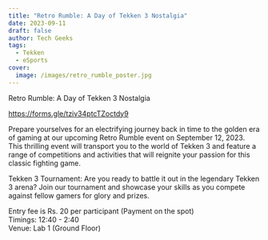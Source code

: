 ```yaml
---
title: "Retro Rumble: A Day of Tekken 3 Nostalgia"
date: 2023-09-11
draft: false
author: Tech Geeks
tags:
  - Tekken
  - eSports
cover:
  image: /images/retro_rumble_poster.jpg
---
```


Retro Rumble: A Day of Tekken 3 Nostalgia

https://forms.gle/tziv34ptcTZoctdy9

Prepare yourselves for an electrifying journey back in time to the golden era of gaming at our upcoming Retro Rumble event on September 12, 2023. This thrilling event will transport you to the world of Tekken 3 and feature a range of competitions and activities that will reignite your passion for this classic fighting game.

Tekken 3 Tournament: Are you ready to battle it out in the legendary Tekken 3 arena? Join our tournament and showcase your skills as you compete against fellow gamers for glory and prizes.

Entry fee is Rs. 20 per participant (Payment on the spot)\
Timings: 12:40 - 2:40\
Venue: Lab 1 (Ground Floor)
